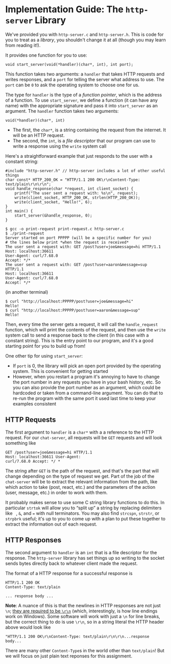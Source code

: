 # Implementation Guide: The `http-server` Library

We've provided you with `http-server.c` and `http-server.h`. This is code for
you to treat as a _library_, you shouldn't change it at all (though you may
learn from reading it!).

It provides one function for you to use:

```
void start_server(void(*handler)(char*, int), int port);
```

This function takes two arguments: a `handler` that takes HTTP requests and
writes responses, and a `port` for telling the server what address to use. The
`port` can be `0` to ask the operating system to choose one for us.

The type for `handler` is the type of a _function pointer_, which is the address
of a function. To use `start_server`, we define a function (it can have any
name) with the appropriate signature and pass it into `start_server` as an
argument. The `handler` function takes two arguments:

```
void(*handler)(char*, int)
```

- The first, the `char*`, is a string containing the request from the internet.
It will be an HTTP request.
- The second, the `int`, is a _file descriptor_ that our program can use to
write a response using the `write` system call

Here's a straightforward example that just responds to the user with a constant string:

```
#include "http-server.h" // http-server includes a lot of other useful things
char const* HTTP_200_OK = "HTTP/1.1 200 OK\r\nContent-Type: text/plain\r\n\r\n";
void handle_response(char *request, int client_socket) {
    printf("The user sent a request with: %s\n", request);
    write(client_socket, HTTP_200_OK, strlen(HTTP_200_OK));
    write(client_socket, "Hello!", 6);
}
int main() {
    start_server(&handle_response, 0);
}
```

```
$ gcc -o print-request print-request.c http-server.c
$ ./print-request
Server started on port PPPPP (will be a specific number for you)
# the lines below print *when the request is received*
The user sent a request with: GET /post?user=joe&message=hi HTTP/1.1
Host: localhost:36611
User-Agent: curl/7.68.0
Accept: */*
The user sent a request with: GET /post?user=aaron&message=sup HTTP/1.1
Host: localhost:36611
User-Agent: curl/7.68.0
Accept: */*
```

(in another terminal)

```
$ curl "http://localhost:PPPPP/post?user=joe&message=hi"
Hello!
$ curl "http://localhost:PPPPP/post?user=aaron&message=sup"
Hello!
```

Then, every time the server gets a request, it will call the `handle_request`
function, which will print the contents of the request, and then use the `write` system call to send a response back to the client (in this case with a constant string). This is the entry point to our program, and it's a good starting point for you to build up from!

One other tip for using `start_server`:

- If `port` is 0, the library will pick an open port provided by the operating
system. This is convenient for getting started
- However, when you restart a program it's annoying to have to change the port
number in any requests you have in your bash history, etc. So you can also
provide the port number as an argument, which could be hardcoded or taken from a
command-line argument. You can do that to re-run the program with the same port
it used last time to keep your examples consistent

## HTTP Requests

The first argument to `handler` is a `char*` with a a reference to the HTTP
request. For our `chat-server`, all requests will be `GET` requests and will
look something like

```
GET /post?user=joe&message=hi HTTP/1.1
Host: localhost:36611 User-Agent:
curl/7.68.0 Accept: */ *
```

The string after `GET` is the path of the request, and that's the part that will
change depending on the type of request we get. Part of the job of the
`chat-server` will be to extract the relevant information from the path, like
which action to take (post, react, etc.) and the parameters of the action (user,
message, etc.) in order to work with them.

It probably makes sense to use some C string library functions to do this. In
particular `strtok` will allow you to “split up” a string by replacing
delimiters like ` `, `&`, and `=` with null terminators. You may also find
`strcspn`, `strstr`, or `strpbrk` useful; it's up to you to come up with a plan
to put these together to extract the information out of each request.

## HTTP Responses

The second argument to `handler` is an `int` that is a file descriptor for the
response. The `http-server` library has set things up so writing to the socket
sends bytes directly back to whatever client made the request.

The format of a HTTP response for a successful response is

```
HTTP/1.1 200 OK
Content-Type: text/plain

... response body ...
```

**Note**: A nuance of this is that the newlines in HTTP responses are not just
`\n`; [they are required to be
`\r\n`](https://en.wikipedia.org/wiki/HTTP_message_body) (which, interestingly,
is how line endings
work on Windows). Some software will work with just a `\n` for line breaks, but
the correct thing to do is use `\r\n`, so in a string literal the HTTP header above
would look like

```
"HTTP/1.1 200 OK\r\nContent-Type: text/plain\r\n\r\n...response body...
```

There are many other `Content-Type`s in the world other than `text/plain`! But
we will focus on just plain text reponses for this assignment.
